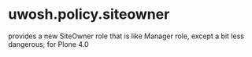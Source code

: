 uwosh.policy.siteowner
======================

provides a new SiteOwner role that is like Manager role, except a bit less dangerous; for Plone 4.0
